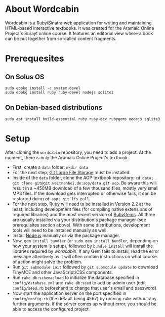 About Wordcabin
===============

Wordcabin is a Ruby/Sinatra web application for writing and maintaining HTML-based interactive textbooks. It was created for the Aramaic Online Project's Surayt online course. It features an editorial view where a book can be put together from so-called content fragments.

Prerequesites
=============

On Solus OS
-----------

```
sudo eopkg install -c system.devel
sudo eopkg install ruby ruby-devel nodejs sqlite3
```

On Debian-based distributions
-----------------------------

```
sudo apt install build-essential ruby ruby-dev rubygems nodejs sqlite3
```

Setup
=====

After cloning the `wordcabin` repository, you need to add a project. At the moment, there is only the Aramaic Online Project's textbook.

- First, create a `data` folder: `mkdir data`
- For the next step, [Git Large File Storage](https://git-lfs.github.com/) must be installed.
- Inside of the `data` folder, clone the AOP textbook repository: `cd data; git clone git@git.weitnahbei.de:aop/data.git aop`. Be aware this will result in a ~450MB download of a few thousand files, mostly very small MP3 files. If the download gets interrupted or otherwise fails, it can be restarted doing `cd aop; git lfs pull`.
- For the next step, [Ruby](https://www.ruby-lang.org/en/) will need to be installed in Version 2.2 at the least, including development files (for compiling native extensions of required libraries) and the most recent version of [RubyGems](https://rubygems.org/). All three are usually installed via your distribution's package manager (see prerequisites section above). With some distributions, development tools will need to be installed manually as well.
- Install [Node.js](https://nodejs.org/en/) manually or via the package manager.
- Now, `gem install bundler` (or `sudo gem install bundler`, depending on how your system is setup), followed by `bundle install` will install the libraries required by *wordcabin*. If any Gem fails to install, read the error message attentively as it will often contain instructions on what course of action might solve the problem.
- Run `git submodule init` followed by `git submodule update` to download TinyMCE and other JavaScript/CSS components.
- Run `rake db:schema:load` to initialize the database specified in `config/database.yml` and `rake db:seed` to add an admin user (edit `config/seed.rb` beforehand to change that user's email and password).
- Now start the application server on the port specified in `config/config.rb` (the default being 4567) by running `rake` without any further arguments. If the server comes up without error, you should be able to access the configured project.
